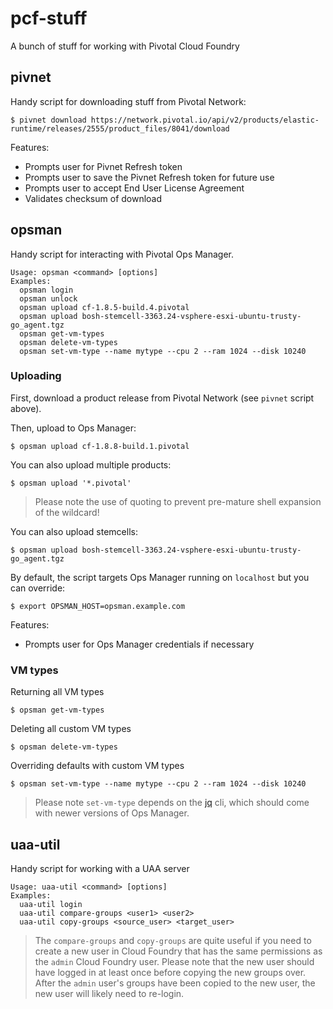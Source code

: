 # pcf-stuff

A bunch of stuff for working with Pivotal Cloud Foundry

## pivnet

Handy script for downloading stuff from Pivotal Network:
```
$ pivnet download https://network.pivotal.io/api/v2/products/elastic-runtime/releases/2555/product_files/8041/download
```

Features:
- Prompts user for Pivnet Refresh token
- Prompts user to save the Pivnet Refresh token for future use
- Prompts user to accept End User License Agreement
- Validates checksum of download

## opsman

Handy script for interacting with Pivotal Ops Manager.

```
Usage: opsman <command> [options]
Examples:
  opsman login
  opsman unlock
  opsman upload cf-1.8.5-build.4.pivotal
  opsman upload bosh-stemcell-3363.24-vsphere-esxi-ubuntu-trusty-go_agent.tgz
  opsman get-vm-types
  opsman delete-vm-types
  opsman set-vm-type --name mytype --cpu 2 --ram 1024 --disk 10240
```

### Uploading

First, download a product release from Pivotal Network (see `pivnet` script above).

Then, upload to Ops Manager:
```
$ opsman upload cf-1.8.8-build.1.pivotal
```

You can also upload multiple products:
```
$ opsman upload '*.pivotal'
```

> Please note the use of quoting to prevent pre-mature shell expansion of the wildcard!

You can also upload stemcells:
```
$ opsman upload bosh-stemcell-3363.24-vsphere-esxi-ubuntu-trusty-go_agent.tgz
```

By default, the script targets Ops Manager running on `localhost` but you can override:
```
$ export OPSMAN_HOST=opsman.example.com
```

Features:
- Prompts user for Ops Manager credentials if necessary

### VM types

Returning all VM types
```
$ opsman get-vm-types
```

Deleting all custom VM types
```
$ opsman delete-vm-types
```

Overriding defaults with custom VM types
```
$ opsman set-vm-type --name mytype --cpu 2 --ram 1024 --disk 10240
```

> Please note `set-vm-type` depends on the [jq](https://stedolan.github.io/jq/) cli, which should come with newer versions of Ops Manager.

## uaa-util

Handy script for working with a UAA server
```
Usage: uaa-util <command> [options]
Examples:
  uaa-util login
  uaa-util compare-groups <user1> <user2>
  uaa-util copy-groups <source_user> <target_user>
```

> The `compare-groups` and `copy-groups` are quite useful if you need to create a new user in Cloud Foundry that has the same permissions as the `admin` Cloud Foundry user.  Please note that the new user should have logged in at least once before copying the new groups over.  After the `admin` user's groups have been copied to the new user, the new user will likely need to re-login.
